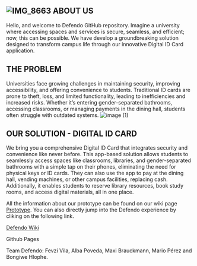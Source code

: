![IMG_8663](https://github.com/user-attachments/assets/23ba5173-d8c2-4fab-85b7-2eb3ca62fd77)
ABOUT US
-----------

Hello, and welcome to Defendo GitHub repository. Imagine a university where accessing spaces and services is secure, seamless, and efficient; now, this can be possible. We have develop a groundbreaking solution designed to transform campus life through our innovative Digital ID Card application.

THE PROBLEM
----------------
Universities face growing challenges in maintaining security, improving accessibility, and offering convenience to students. Traditional ID cards are prone to theft, loss, and limited functionality, leading to inefficiencies and increased risks. Whether it’s entering gender-separated bathrooms, accessing classrooms, or managing payments in the dining hall, students often struggle with outdated systems.
![image (1)](https://github.com/user-attachments/assets/ea9f03d7-497e-44ab-ab47-1e7ebff78497)

OUR SOLUTION - DIGITAL ID CARD
---------------------------------------
We bring you a comprehensive Digital ID Card that integrates security and convenience like never before. This app-based solution allows students to seamlessly access spaces like classrooms, libraries, and gender-separated bathrooms with a simple tap on their phones, eliminating the need for physical keys or ID cards. They can also use the app to pay at the dining hall, vending machines, or other campus facilities, replacing cash. Additionally, it enables students to reserve library resources, book study rooms, and access digital materials, all in one place.


All the information about our prototype can be found on our wiki page [Prototype](https://github.com/Real-Projects-Digitalization/RPD-Defendo/wiki/Prototyping). You can also directly jump into the Defendo experience by cliking on the following link.

[Defendo Wiki](https://github.com/Real-Projects-Digitalization/RPD-Defendo/wiki)

Github Pages

Team Defendo: Fevzi Vila, Alba Poveda, Maxi Brauckmann, Mario Pérez and Bongiwe Hlophe.
